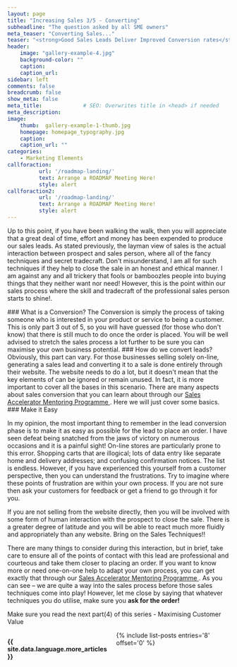 ```yaml
---
layout: page
title: "Increasing Sales 3/5 - Converting"
subheadline: "The question asked by all SME owners"
meta_teaser: "Converting Sales..."
teaser: "<strong>Good Sales Leads Deliver Improved Conversion rates</strong>"
header:
    image: "gallery-example-4.jpg"
    background-color: ""
    caption:
    caption_url:
sidebar: left
comments: false
breadcrumb: false
show_meta: false
meta_title:             # SEO: Overwrites title in <head> if needed
meta_description:      
image:
    thumb:  gallery-example-1-thumb.jpg
    homepage: homepage_typography.jpg
    caption:
    caption_url: ""
categories:
    - Marketing Elements
callforaction:
          url: '/roadmap-landing/'
          text: Arrange a ROADMAP Meeting Here!
          style: alert    
callforaction2:
          url: '/roadmap-landing/'
          text: Arrange a ROADMAP Meeting Here!
          style: alert
---
```


<p>Up to this point, if you have been walking the walk, then you will appreciate that a great deal of time, effort and money has been expended to produce our sales leads.  As stated previously, the layman view of sales is the actual interaction between prospect and sales person, where all of the fancy techniques and secret tradecraft.  Don't misunderstand, I am all for such techniques if they help to close the sale in an honest and ethical manner.  I am against any and all trickery that fools or bamboozles people into buying things that they neither want nor need!  However, this is the point within our sales process where the skill and tradecraft of the professional sales person starts to shine!.</p>
### What is a Conversion?
The Conversion is simply the process of taking someone who is interested in your product or service to being a customer.  This is only part 3 out of 5, so you will have guessed (for those who don't know) that there is still much to do once the order is placed. You will be well advised to stretch the sales process a lot further to be sure you can maximise your own business potential.  
### How do we convert leads?
Obviously, this part can vary.  For those businesses selling solely on-line, generating a sales lead and converting it to a sale is done entirely through their website.  The website needs to do a lot, but it doesn't mean that the key elements of can be ignored or remain unused.  In fact, it is more important to cover all the bases in this scenario.  There are many aspects about sales conversion that you can learn about through our <a href= "https://www.superneconsulting.co.uk"> Sales Accelerator Mentoring Programme </a>. Here we will just cover some basics.
### Make it Easy
<p>In my opinion, the most important thing to remember in the lead conversion phase is to make it as easy as possible for the lead to place an order. I have seen defeat being snatched from the jaws of victory on numerous occasions and it is a painful sight! On-line stores are particularly prone to this error.  Shopping carts that are illogical; lots of data entry like separate home and delivery addresses; and confusing confirmation notices.  The list is endless. However, if you have experienced this yourself from a customer perspective, then you can understand the frustrations.  Try to imagine where these points of frustration are within your own process.  If you are not sure then ask your customers for feedback or get a friend to go through it for you.</p>
If you are not selling from the website directly, then you will be involved with some form of human interaction with the prospect to close the sale.  There is a greater degree of latitude and you will be able to react much more fluidly and appropriately than any website.  Bring on the Sales Techniques!!
<p> There are many things to consider during this interaction, but in brief, take care to ensure all of the points of contact with this lead are professional and courteous and take them closer to placing an order. If you want to know more or need one-on-one help to adapt your own process, you can get exactly that through our <a href= "https://www.superneconsulting.co.uk"> Sales Accelerator Mentoring Programme </a>.
As you can see – we are quite a way into the sales process before those sales techniques come into play! However, let me close by saying that whatever techniques you do utilise, make sure you <strong>ask for the order!</strong>
<p>Make sure you read the next part(4) of this series - Maximising Customer Value



  <!-- Display list of blog posts - marketing components -->
<div class="medium-10 columns">
    <p><strong>{{ site.data.language.more_articles }}</strong></p>
    {% include list-posts entries='8' offset='0' %}
</div><!-- /.medium-10.columns -->
